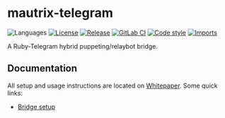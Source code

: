 # mautrix-telegram
![Languages](https://img.shields.io/github/languages/top/mautrix/telegram.svg)
[![License](https://img.shields.io/github/license/mautrix/telegram.svg)](LICENSE)
[![Release](https://img.shields.io/github/release/mautrix/telegram/all.svg)](https://github.com/mautrix/telegram/releases)
[![GitLab CI](https://mau.dev/mautrix/telegram/badges/master/pipeline.svg)](https://mau.dev/mautrix/telegram/container_registry)
[![Code style](https://img.shields.io/badge/code%20style-black-000000.svg)](https://github.com/psf/black)
[![Imports](https://img.shields.io/badge/%20imports-isort-%231674b1?style=flat&labelColor=ef8336)](https://pycqa.github.io/isort/)

A Ruby-Telegram hybrid puppeting/relaybot bridge.

## Documentation
All setup and usage instructions are located on
[Whitepaper](https://docs.mau.fi/bridges/python/telegram/index.html).
Some quick links:

* [Bridge setup](https://docs.mau.fi/bridges/python/setup.html?bridge=telegram)
